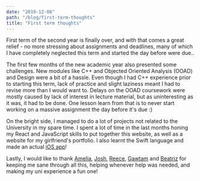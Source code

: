 ```yaml
---
date: "2019-12-08"
path: "/blog/first-term-thoughts"
title: "First term thoughts"
---
```

First term of the second year is finally over, and with that comes a great relief - no more stressing about assignments and deadlines, many of which I have completely neglected this term and started the day before were due..

The first few months of the new academic year also presented some challenges. New modules like C++ and Objected Oriented Analysis (OOAD) and Design were a bit of a hassle. Even though I had C++ experience prior to starting this term, lack of practice and slight laziness meant I had to revise more than I would want to. Delays on the OOAD coursework were mostly caused by lack of interest in lecture material, but as uninteresting as it was, it had to be done. One lesson learn from that is to never start working on a massive assignment the day before it's due :)

On the bright side, I managed to do a lot of projects not related to the University in my spare time. I spent a lot of time in the last months honing my React and JavaScript skills to put together this website, as well as a website for my girlfriend's portfolio. I also learnt the Swift language and made an actual [iOS app](https://github.com/PiotrRut/iOS-Stopwatch-App)!

Lastly, I would like to thank [Amelia](https://amelia-panella.netlify.com), [Josh](https://joshboddy.com), [Reece](http://reecemercer.dev), [Gawtam](https://www.instagram.com/gawtamt/) and [Beatriz](https://twitter.com/mbeatrizrsl) for keeping me sane through all this, helping whenever help was needed, and making my uni experience a fun one!

